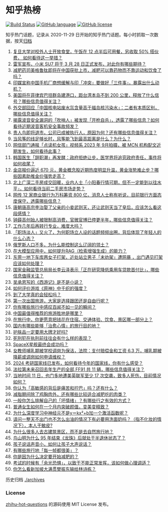 # 知乎热榜
[![Build Status](https://github.com/ToWeLong/zhihu-hot-questions/workflows/CI/badge.svg)](https://github.com/ToWeLong/zhihu-hot-questions/actions)
[![GitHub language](https://img.shields.io/badge/language-golang-orange.svg)](https://golang.org/)
[![GitHub license](https://img.shields.io/github/license/ToWeLong/zhihu-hot-questions)](https://github.com/ToWeLong/zhihu-hot-questions/blob/main/LICENSE)

知乎热门话题，记录从 2020-11-29 日开始的知乎热门话题。每小时抓取一次数据，按天[归档](./archives)

<!-- BEGIN -->

1. [复旦大学对校外人士开放食堂，午饭在 12 点半后可用餐，另收取 50% 搭伙费， 如何看待这一举措？](https://www.zhihu.com/question/648044664)
1. [雷军宣布，小米 SU7 将于 3 月 28 日正式发布，对此你有哪些期待？](https://www.zhihu.com/question/648155699)
1. [减肥药司美格鲁肽即将在中国获批上市，减肥可以靠药物而不靠运动和饮食了吗？](https://www.zhihu.com/question/648015041)
1. [印媒宣称中国手机厂商想缓解与印「冲突」要做好「三件事」，暴露出什么动机？](https://www.zhihu.com/question/648159221)
1. [美国将在菲律宾巴坦群岛建港口，距台湾本岛不到 200 公里，释放了什么信号？哪些信息值得关注？](https://www.zhihu.com/question/648159915)
1. [外交部回应「中国核电站废水氚含量高于福岛核污染水」：二者有本质区别，哪些信息值得关注？](https://www.zhihu.com/question/648214728)
1. [揭露波音安全漏洞的「吹哨人」被发现「开枪自杀」，透露了哪些信息？如何看待近期波音客机安全事故频发？](https://www.zhihu.com/question/648207812)
1. [贵人鸟即将退市，公司已成被执行人，原因为何？还有哪些信息值得关注？](https://www.zhihu.com/question/648213652)
1. [当风筝的线足够长时，风筝能飞到最高距离是什么？为什么？](https://www.zhihu.com/question/647022202)
1. [网信部门通报「点读机女孩」视频系 2023 年 9月拍摄，被 MCN 机构配文近期发生，如何看待此事？](https://www.zhihu.com/question/648215502)
1. [韩国医生「辞职潮」再发酵：政府拒绝让步，医学界将追究政府责任，事件将如何收尾？](https://www.zhihu.com/question/648207884)
1. [金店报价逼近 670 元，黄金概念股近期热度明显升温，黄金涨势难止步？哪些因素助推金价强势走高？](https://www.zhihu.com/question/648169500)
1. [北上广深二手房成交回暖，业内人士「小阳春行情可期，但不一定能到以往水平」，如何看待当前二手房市场走势？](https://www.zhihu.com/question/648165132)
1. [网传 12 家商业银行为万科筹资 800 亿，消息人士称有听说，目前银行方面态度保守，透露哪些信息？](https://www.zhihu.com/question/648216001)
1. [唐朝唐高宗李治娶了父亲的小妾武则天，还让武则天当了皇后，应该怎么看这段感情？](https://www.zhihu.com/question/451694191)
1. [钟薛高创始人被限制高消费，官微官博已停更半年，哪些信息值得关注？](https://www.zhihu.com/question/648207236)
1. [工作几年后再转行专业，难度大吗？](https://www.zhihu.com/question/647204426)
1. [「职场淡人」又火了，为何职场立人设的话题频频出圈，背后体现了年轻人的什么心态？](https://www.zhihu.com/question/648034200)
1. [俄罗斯人口不多，为什么能控制这么辽阔的领土？](https://www.zhihu.com/question/19715266)
1. [在大模型应用中，如何提升RAG（检索增强生成）的能力？](https://www.zhihu.com/question/643138720)
1. [东莞一地下车库两女子打架，近处站立男子「未劝架」遭网暴 ，出门遇见打架应该如何处理？](https://www.zhihu.com/question/648007942)
1. [国家金融监管总局局长李云泽表示「正在研究降低乘用车贷款首付比」，哪些信息值得关注？](https://www.zhihu.com/question/648061708)
1. [吴承恩写的《西游记》是不是小说？](https://www.zhihu.com/question/648123655)
1. [如何评价游戏《原神》中千织的强度？](https://www.zhihu.com/question/642890719)
1. [到了大学真的会轻松吗？](https://www.zhihu.com/question/646210275)
1. [第一次出国旅游，大家是选择跟团还是自由行呢？](https://www.zhihu.com/question/647331772)
1. [你有哪些旅行中感叹百闻不如一见的瞬间？](https://www.zhihu.com/question/473162108)
1. [中国最值得推荐的旅游胜地是哪里？](https://www.zhihu.com/question/647139537)
1. [在旅行中，你更愿意把钱花在住宿、交通体验、饮食、景区哪一部分上？](https://www.zhihu.com/question/646454606)
1. [国内有哪些能够「治愈心情」的旅行目的地？](https://www.zhihu.com/question/646583407)
1. [护肤品一定要用大牌才好吗?](https://www.zhihu.com/question/640519009)
1. [死刑犯在执刑前往往会有什么样的表现？](https://www.zhihu.com/question/32115896)
1. [SpaceX星舰最终会成功吗？](https://www.zhihu.com/question/640017810)
1. [女教师哺乳期被学校调岗为保洁，法院：支付赔偿金和工资 6.3 万，哺乳期被降薪或调岗如何申请维权？](https://www.zhihu.com/question/648152693)
1. [2024 考研国家线已发布，如何看待今年的国家线，你有什么感受？](https://www.zhihu.com/question/648165580)
1. [法拉第未来召回去年生产的全部 FF91 共 11 辆，哪些信息值得关注？](https://www.zhihu.com/question/648170834)
1. [当地时间 11 日，也门多地遭美英联军至少 17 次空袭，致多人死伤，目前情况如何？](https://www.zhihu.com/question/648155471)
1. [你认为「高敏感的背后是痛苦和拧巴」吗？还有什么？](https://www.zhihu.com/question/647962961)
1. [减脂期间除了鸡胸肉外，还有哪些比较适合减肥吃的肉类？](https://www.zhihu.com/question/645242876)
1. [一般你怎么排解自己的「坏情绪」？有哪些行之有效的方式？](https://www.zhihu.com/question/647965821)
1. [普通女生如何在一个月内突破颜值，变美变精致？](https://www.zhihu.com/question/647198754)
1. [为什么深度学习中神经元不是y＝kx²+b加一个激活函数呢？](https://www.zhihu.com/question/647706452)
1. [请问一整天不出门也不怎么出油的情况下有必要用洗面奶吗？（指不化妆的情况下），本人干敏皮?](https://www.zhihu.com/question/645969976)
1. [为什么很多人去古建筑景区，而不是去自然旅行地？](https://www.zhihu.com/question/647003775)
1. [鸟山明为什么 95 年结束《龙珠》后就处于半退休状态了？](https://www.zhihu.com/question/647721597)
1. [孩子说话声音小，如何让孩子大声说话？](https://www.zhihu.com/question/647123531)
1. [有哪些旅行地「每一帧都很美」？](https://www.zhihu.com/question/647003816)
1. [你是因为什么决定要开始减肥的？](https://www.zhihu.com/question/647449148)
1. [考试的时候有「余光恐惧」，以致于不能正常发挥，该如何做心理调适？](https://www.zhihu.com/question/647548776)
1. [你怎么看新加坡大满贯樊振东输给林诗栋？](https://www.zhihu.com/question/648203554)

<!-- END -->

历史归档 [./archives](./archives)


### License
[zhihu-hot-questions](https://github.com/towelong/zhihu-hot-questions) 的源码使用 MIT License 发布。